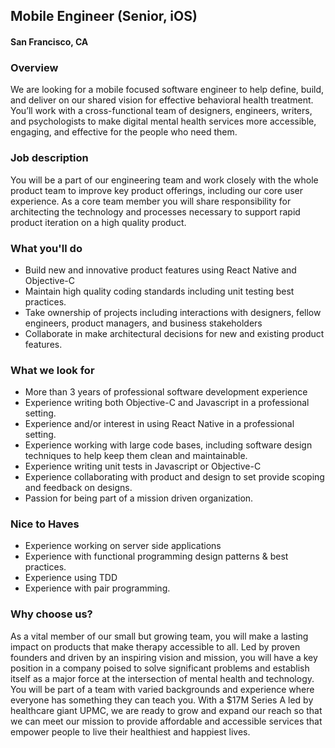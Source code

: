## Mobile Engineer (Senior, iOS)
#### San Francisco, CA

### Overview
We are looking for a mobile focused software engineer to help define, build, and deliver on our shared
vision for effective behavioral health treatment. You’ll work with a cross-functional team of designers,
engineers, writers, and psychologists to make digital mental health services more accessible, engaging,
and effective for the people who need them. 

### Job description
You will be a part of our engineering team and work closely with the whole product team to improve key product offerings, including our core user experience. As a core team member you will share
responsibility for architecting the technology and processes necessary to support rapid product iteration
on a high quality product. 

### What you'll do
+ Build new and innovative product features using React Native and Objective-C
+ Maintain high quality coding standards including unit testing best practices.
+ Take ownership of projects including interactions with designers, fellow engineers, product
managers, and business stakeholders
+ Collaborate in make architectural decisions for new and existing product features. 

### What we look for
+ More than 3 years of professional software development experience
+ Experience writing both Objective-C and Javascript in a professional setting.
+ Experience and/or interest in using React Native in a professional setting.
+ Experience working with large code bases, including software design techniques to help keep
them clean and maintainable.
+ Experience writing unit tests in Javascript or Objective-C
+ Experience collaborating with product and design to set provide scoping and feedback on
designs.
+ Passion for being part of a mission driven organization. 

### Nice to Haves
+ Experience working on server side applications
+ Experience with functional programming design patterns & best practices.
+ Experience using TDD
+ Experience with pair programming. 

### Why choose us?
As a vital member of our small but growing team, you will make a lasting impact on products that make therapy accessible to all. Led by proven founders and driven by an inspiring vision and mission, you will have a key position in a company poised to solve significant problems and establish itself as a major force at the intersection of mental health and technology. You will be part of a team with varied backgrounds and experience where everyone has something they can teach you. With a $17M Series A led by healthcare giant UPMC, we are ready to grow and expand our reach so that we can meet our mission to provide affordable and accessible services that empower people to live their healthiest and happiest lives. 


